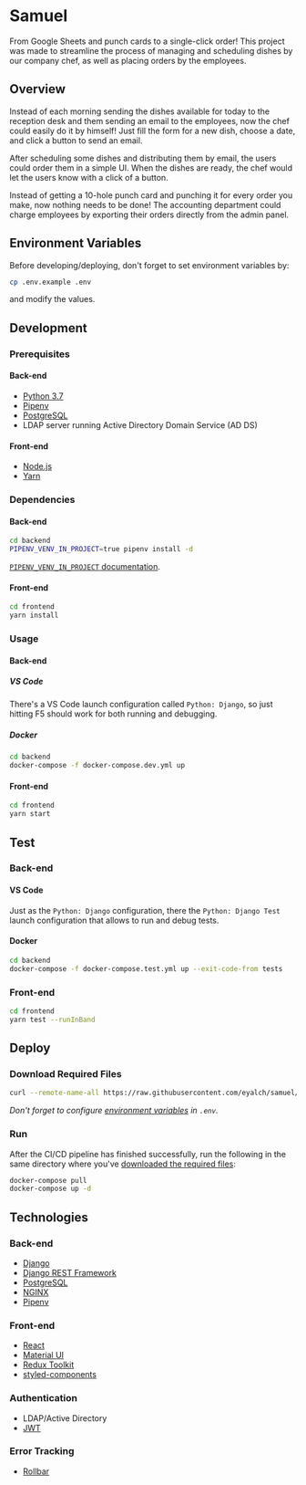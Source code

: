 # Samuel

From Google Sheets and punch cards to a single-click order! This project was made to streamline the process of managing and scheduling dishes by our company chef, as well as placing orders by the employees.

## Overview

Instead of each morning sending the dishes available for today to the reception desk and them sending an email to the employees, now the chef could easily do it by himself! Just fill the form for a new dish, choose a date, and click a button to send an email.

After scheduling some dishes and distributing them by email, the users could order them in a simple UI. When the dishes are ready, the chef would let the users know with a click of a button.

Instead of getting a 10-hole punch card and punching it for every order you make, now nothing needs to be done! The accounting department could charge employees by exporting their orders directly from the admin panel.

## Environment Variables

Before developing/deploying, don't forget to set environment variables by:

```sh
cp .env.example .env
```

and modify the values.

## Development

### Prerequisites

#### Back-end

- [Python 3.7](https://www.python.org/downloads/release/python-377/)
- [Pipenv](https://pipenv.kennethreitz.org/)
- [PostgreSQL](https://www.postgresql.org/)
- LDAP server running Active Directory Domain Service (AD DS)

#### Front-end

- [Node.js](https://nodejs.org/)
- [Yarn](https://classic.yarnpkg.com/en/)

### Dependencies

#### Back-end

```sh
cd backend
PIPENV_VENV_IN_PROJECT=true pipenv install -d
```

[`PIPENV_VENV_IN_PROJECT` documentation](https://pipenv.pypa.io/en/latest/advanced/#pipenv.environments.PIPENV_VENV_IN_PROJECT).

#### Front-end

```sh
cd frontend
yarn install
```

### Usage

#### Back-end

##### VS Code

There's a VS Code launch configuration called `Python: Django`, so just hitting F5 should work for both running and debugging.

##### Docker

```sh
cd backend
docker-compose -f docker-compose.dev.yml up
```

#### Front-end

```sh
cd frontend
yarn start
```

## Test

### Back-end

#### VS Code

Just as the `Python: Django` configuration, there the `Python: Django Test` launch configuration that allows to run and debug tests.

#### Docker

```sh
cd backend
docker-compose -f docker-compose.test.yml up --exit-code-from tests
```

### Front-end

```sh
cd frontend
yarn test --runInBand
```

## Deploy

### Download Required Files

```sh
curl --remote-name-all https://raw.githubusercontent.com/eyalch/samuel/production/{docker-compose.yml,.env.example}
```

_Don't forget to configure [environment variables](#environment-variables) in `.env`._

### Run

After the CI/CD pipeline has finished successfully, run the following in the same directory where you've [downloaded the required files](#download-required-files):

```sh
docker-compose pull
docker-compose up -d
```

## Technologies

### Back-end

- [Django](https://www.djangoproject.com/)
- [Django REST Framework](https://www.django-rest-framework.org/)
- [PostgreSQL](https://www.postgresql.org/)
- [NGINX](https://www.nginx.com/)
- [Pipenv](https://pipenv.kennethreitz.org/)

### Front-end

- [React](https://reactjs.org/)
- [Material UI](https://material-ui.com/)
- [Redux Toolkit](https://redux-toolkit.js.org/)
- [styled-components](https://styled-components.com/)

### Authentication

- LDAP/Active Directory
- [JWT](https://jwt.io/)

### Error Tracking

- [Rollbar](https://rollbar.com/)
